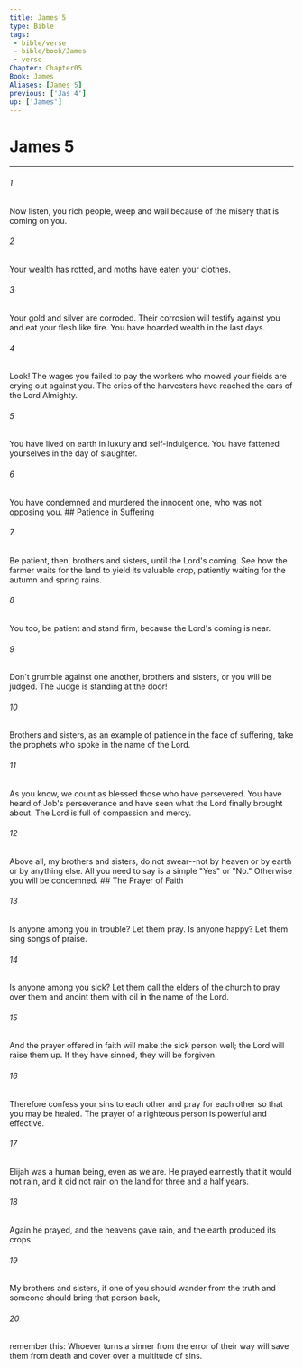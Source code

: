 ```yaml
---
title: James 5
type: Bible
tags:
 - bible/verse
 - bible/book/James
 - verse
Chapter: Chapter05
Book: James
Aliases: [James 5]
previous: ['Jas 4']
up: ['James']
---
```

# James 5

***


###### 1 
Now listen, you rich people, weep and wail because of the misery that is coming on you. 

###### 2 
Your wealth has rotted, and moths have eaten your clothes. 

###### 3 
Your gold and silver are corroded. Their corrosion will testify against you and eat your flesh like fire. You have hoarded wealth in the last days. 

###### 4 
Look! The wages you failed to pay the workers who mowed your fields are crying out against you. The cries of the harvesters have reached the ears of the Lord Almighty. 

###### 5 
You have lived on earth in luxury and self-indulgence. You have fattened yourselves in the day of slaughter. 

###### 6 
You have condemned and murdered the innocent one, who was not opposing you. ## Patience in Suffering 

###### 7 
Be patient, then, brothers and sisters, until the Lord's coming. See how the farmer waits for the land to yield its valuable crop, patiently waiting for the autumn and spring rains. 

###### 8 
You too, be patient and stand firm, because the Lord's coming is near. 

###### 9 
Don't grumble against one another, brothers and sisters, or you will be judged. The Judge is standing at the door! 

###### 10 
Brothers and sisters, as an example of patience in the face of suffering, take the prophets who spoke in the name of the Lord. 

###### 11 
As you know, we count as blessed those who have persevered. You have heard of Job's perseverance and have seen what the Lord finally brought about. The Lord is full of compassion and mercy. 

###### 12 
Above all, my brothers and sisters, do not swear--not by heaven or by earth or by anything else. All you need to say is a simple "Yes" or "No." Otherwise you will be condemned. ## The Prayer of Faith 

###### 13 
Is anyone among you in trouble? Let them pray. Is anyone happy? Let them sing songs of praise. 

###### 14 
Is anyone among you sick? Let them call the elders of the church to pray over them and anoint them with oil in the name of the Lord. 

###### 15 
And the prayer offered in faith will make the sick person well; the Lord will raise them up. If they have sinned, they will be forgiven. 

###### 16 
Therefore confess your sins to each other and pray for each other so that you may be healed. The prayer of a righteous person is powerful and effective. 

###### 17 
Elijah was a human being, even as we are. He prayed earnestly that it would not rain, and it did not rain on the land for three and a half years. 

###### 18 
Again he prayed, and the heavens gave rain, and the earth produced its crops. 

###### 19 
My brothers and sisters, if one of you should wander from the truth and someone should bring that person back, 

###### 20 
remember this: Whoever turns a sinner from the error of their way will save them from death and cover over a multitude of sins. 
